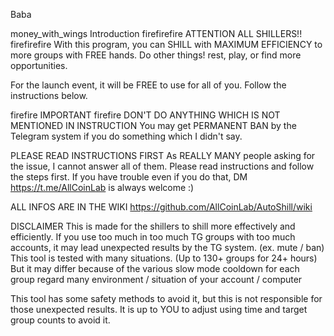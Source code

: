 Baba







money_with_wings Introduction
firefirefire ATTENTION ALL SHILLERS!! firefirefire
With this program,
you can SHILL with MAXIMUM EFFICIENCY to more groups with FREE hands.
Do other things! rest, play, or find more opportunities.

For the launch event, it will be FREE to use for all of you.
Follow the instructions below.

firefire IMPORTANT firefire
DON'T DO ANYTHING WHICH IS NOT MENTIONED IN INSTRUCTION
You may get PERMANENT BAN by the Telegram system if you do something which I didn't say.

PLEASE READ INSTRUCTIONS FIRST
As REALLY MANY people asking for the issue,
I cannot answer all of them.
Please read instructions and follow the steps first.
If you have trouble even if you do that,
DM https://t.me/AllCoinLab is always welcome :)

ALL INFOS ARE IN THE WIKI
https://github.com/AllCoinLab/AutoShill/wiki

DISCLAIMER
This is made for the shillers to shill more effectively and efficiently.
If you use too much in too much TG groups with too much accounts, it may lead unexpected results by the TG system. (ex. mute / ban)
This tool is tested with many situations.
(Up to 130+ groups for 24+ hours)
But it may differ because of the various slow mode cooldown for each group
regard many environment / situation of your account / computer

This tool has some safety methods to avoid it,
but this is not responsible for those unexpected results.
It is up to YOU to adjust using time and target group counts to avoid it.
